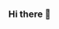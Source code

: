 ### Hi there 👋

<!--
**tanvirgh/tanvirgh** is a ✨ _special_ ✨ repository because its `README.md` (this file) appears on your GitHub profile.

Here are some ideas to get you started:

- 🔭 I’m a Full stack software developer.
- 🌱 I’m currently Working with java and Spring framework .
- 👯 I have the experience to build android application as well.
- 📫 reach me in mail : tanvircomilla@yahoo.com
- 😄 Skyp: bording.vista.tac
- ⚡ Coding is fun with logic that i love.
-->
